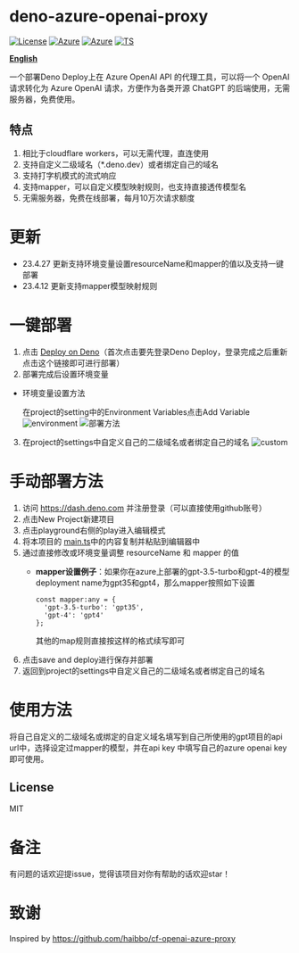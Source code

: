# deno-azure-openai-proxy
[![License](https://badgen.net/badge/license/MIT/cyan)](https://github.com/hbsgithub/deno-azure-openai-proxy/blob/main/LICENSE)
[![Azure](https://badgen.net/badge/icon/Azure?icon=azure&label)](https://github.com/hbsgithub/deno-azure-openai-proxy)
[![Azure](https://badgen.net/badge/icon/OpenAI?icon=azure&label)](https://github.com/hbsgithub/deno-azure-openai-proxy)
[![TS](https://badgen.net/badge/icon/typescript?icon=typescript&label)](https://github.com/hbsgithub/deno-azure-openai-proxy)

 **[English](https://github.com/hbsgithub/deno-azure-openai-proxy/blob/main/README_en.md)**

一个部署Deno Deploy上在 Azure OpenAI API 的代理工具，可以将一个 OpenAI 请求转化为 Azure OpenAI 请求，方便作为各类开源 ChatGPT 的后端使用，无需服务器，免费使用。
## 特点
1. 相比于cloudflare workers，可以无需代理，直连使用
2. 支持自定义二级域名（*.deno.dev）或者绑定自己的域名
3. 支持打字机模式的流式响应
4. 支持mapper，可以自定义模型映射规则，也支持直接透传模型名
5. 无需服务器，免费在线部署，每月10万次请求额度
# 更新
- 23.4.27 更新支持环境变量设置resourceName和mapper的值以及支持一键部署
- 23.4.12 更新支持mapper模型映射规则
# 一键部署
1. 点击 [Deploy on Deno](https://dash.deno.com/new?url=https://raw.githubusercontent.com/hbsgithub/deno-azure-openai-proxy/main/main.ts)（首次点击要先登录Deno Deploy，登录完成之后重新点击这个链接即可进行部署）
2. 部署完成后设置环境变量
- 环境变量设置方法
  
  在project的setting中的Environment Variables点击Add Variable
![environment](https://raw.githubusercontent.com/hbsgithub/deno-azure-openai-proxy/main/img/Environment%20Variables.png)
![部署方法](https://user-images.githubusercontent.com/1295315/233124125-1ea95665-ffab-4b5c-a7ba-26f31f1bb0b3.png)
3. 在project的settings中自定义自己的二级域名或者绑定自己的域名
![custom](https://raw.githubusercontent.com/hbsgithub/deno-azure-openai-proxy/main/img/custom%20url.png)
# 手动部署方法
1. 访问 https://dash.deno.com 并注册登录（可以直接使用github账号）
2. 点击New Project新建项目
3. 点击playground右侧的play进入编辑模式
4. 将本项目的 [main.ts](https://github.com/hbsgithub/deno-azure-openai-proxy/blob/main/main.ts)中的内容复制并粘贴到编辑器中
5. 通过直接修改或环境变量调整 resourceName 和 mapper 的值
   - **mapper设置例子**：如果你在azure上部署的gpt-3.5-turbo和gpt-4的模型deployment name为gpt35和gpt4，那么mapper按照如下设置

     ```
     const mapper:any = {
       'gpt-3.5-turbo': 'gpt35',
       'gpt-4': 'gpt4' 
     };
     ```
     其他的map规则直接按这样的格式续写即可
6. 点击save and deploy进行保存并部署
7. 返回到project的settings中自定义自己的二级域名或者绑定自己的域名
# 使用方法
将自己自定义的二级域名或绑定的自定义域名填写到自己所使用的gpt项目的api url中，选择设定过mapper的模型，并在api key 中填写自己的azure openai key即可使用。
## License
MIT

# 备注
有问题的话欢迎提issue，觉得该项目对你有帮助的话欢迎star！

# 致谢
Inspired by https://github.com/haibbo/cf-openai-azure-proxy




